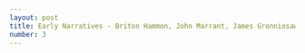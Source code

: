 ```yaml
---
layout: post
title: Early Narratives - Briton Hammon, John Marrant, James Gronniosaw
number: 3
---
```

